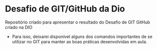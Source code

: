 # Desafio de GIT/GitHub da Dio
Repositório criado para apresentar o resultado do Desafio de GIT GitHub criado na DIO

- Para isso, deixarei disponível alguns dos comandos importantes de se utilizar no GIT para manter as boas práticas desenvolvidas em aula.
